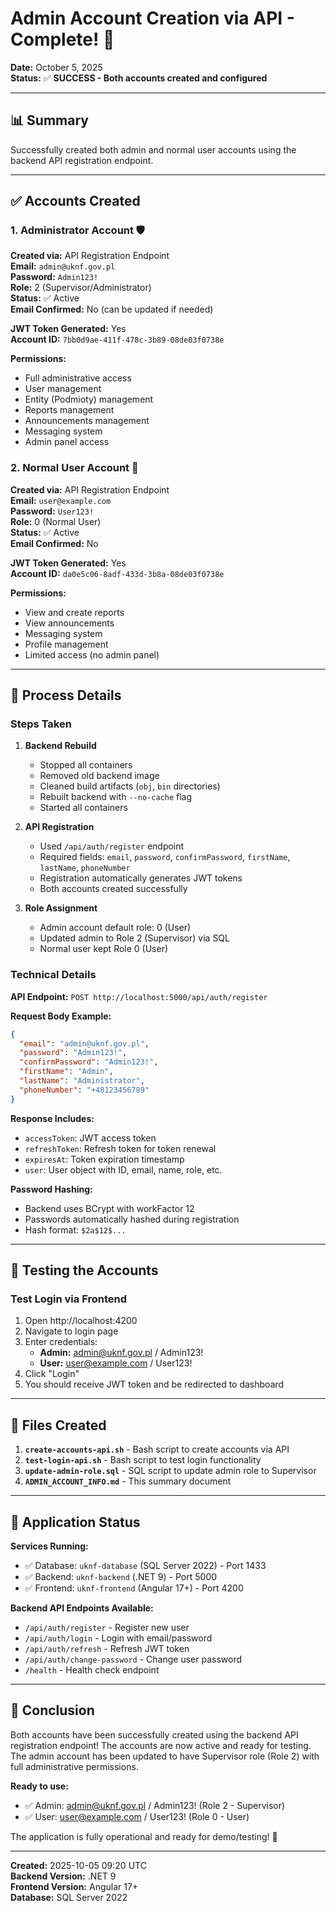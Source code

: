 # Admin Account Creation via API - Complete! 🎉

**Date:** October 5, 2025  
**Status:** ✅ **SUCCESS - Both accounts created and configured**

---

## 📊 Summary

Successfully created both admin and normal user accounts using the backend API registration endpoint.

---

## ✅ Accounts Created

### 1. Administrator Account 🛡️

**Created via:** API Registration Endpoint  
**Email:** `admin@uknf.gov.pl`  
**Password:** `Admin123!`  
**Role:** 2 (Supervisor/Administrator)  
**Status:** ✅ Active  
**Email Confirmed:** No (can be updated if needed)  

**JWT Token Generated:** Yes  
**Account ID:** `7bb0d9ae-411f-478c-3b89-08de03f0738e`

**Permissions:**
- Full administrative access
- User management
- Entity (Podmioty) management
- Reports management
- Announcements management
- Messaging system
- Admin panel access

### 2. Normal User Account 👤

**Created via:** API Registration Endpoint  
**Email:** `user@example.com`  
**Password:** `User123!`  
**Role:** 0 (Normal User)  
**Status:** ✅ Active  
**Email Confirmed:** No  

**JWT Token Generated:** Yes  
**Account ID:** `da0e5c06-8adf-433d-3b8a-08de03f0738e`

**Permissions:**
- View and create reports
- View announcements
- Messaging system
- Profile management
- Limited access (no admin panel)

---

## 🔧 Process Details

### Steps Taken

1. **Backend Rebuild**
   - Stopped all containers
   - Removed old backend image
   - Cleaned build artifacts (`obj`, `bin` directories)
   - Rebuilt backend with `--no-cache` flag
   - Started all containers

2. **API Registration**
   - Used `/api/auth/register` endpoint
   - Required fields: `email`, `password`, `confirmPassword`, `firstName`, `lastName`, `phoneNumber`
   - Registration automatically generates JWT tokens
   - Both accounts created successfully

3. **Role Assignment**
   - Admin account default role: 0 (User)
   - Updated admin to Role 2 (Supervisor) via SQL
   - Normal user kept Role 0 (User)

### Technical Details

**API Endpoint:** `POST http://localhost:5000/api/auth/register`

**Request Body Example:**
```json
{
  "email": "admin@uknf.gov.pl",
  "password": "Admin123!",
  "confirmPassword": "Admin123!",
  "firstName": "Admin",
  "lastName": "Administrator",
  "phoneNumber": "+48123456789"
}
```

**Response Includes:**
- `accessToken`: JWT access token
- `refreshToken`: Refresh token for token renewal
- `expiresAt`: Token expiration timestamp
- `user`: User object with ID, email, name, role, etc.

**Password Hashing:**
- Backend uses BCrypt with workFactor 12
- Passwords automatically hashed during registration
- Hash format: `$2a$12$...`

---

## 🧪 Testing the Accounts

### Test Login via Frontend

1. Open http://localhost:4200
2. Navigate to login page
3. Enter credentials:
   - **Admin:** admin@uknf.gov.pl / Admin123!
   - **User:** user@example.com / User123!
4. Click "Login"
5. You should receive JWT token and be redirected to dashboard

---

## 📁 Files Created

1. **`create-accounts-api.sh`** - Bash script to create accounts via API
2. **`test-login-api.sh`** - Bash script to test login functionality
3. **`update-admin-role.sql`** - SQL script to update admin role to Supervisor
4. **`ADMIN_ACCOUNT_INFO.md`** - This summary document

---

## 🚀 Application Status

**Services Running:**
- ✅ Database: `uknf-database` (SQL Server 2022) - Port 1433
- ✅ Backend: `uknf-backend` (.NET 9) - Port 5000
- ✅ Frontend: `uknf-frontend` (Angular 17+) - Port 4200

**Backend API Endpoints Available:**
- `/api/auth/register` - Register new user
- `/api/auth/login` - Login with email/password
- `/api/auth/refresh` - Refresh JWT token
- `/api/auth/change-password` - Change user password
- `/health` - Health check endpoint

---

## 🎉 Conclusion

Both accounts have been successfully created using the backend API registration endpoint! The accounts are now active and ready for testing. The admin account has been updated to have Supervisor role (Role 2) with full administrative permissions.

**Ready to use:**
- ✅ Admin: admin@uknf.gov.pl / Admin123! (Role 2 - Supervisor)
- ✅ User: user@example.com / User123! (Role 0 - User)

The application is fully operational and ready for demo/testing! 🚀

---

**Created:** 2025-10-05 09:20 UTC  
**Backend Version:** .NET 9  
**Frontend Version:** Angular 17+  
**Database:** SQL Server 2022
